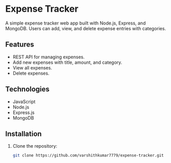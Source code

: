 # Expense Tracker

A simple expense tracker web app built with Node.js, Express, and MongoDB. Users can add, view, and delete expense entries with categories.

## Features
- REST API for managing expenses.
- Add new expenses with title, amount, and category.
- View all expenses.
- Delete expenses.

## Technologies
- JavaScript
- Node.js
- Express.js
- MongoDB

## Installation
1. Clone the repository:
   ```bash
   git clone https://github.com/varshithkumar7779/expense-tracker.git
